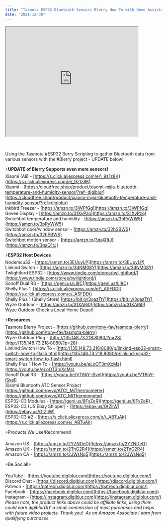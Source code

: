 ```yaml
---
title: "Tasmota ESP32 Bluetooth Sensors Blerry How To with Home Assistant"
date: "2021-12-30"
---
```


<iframe allowfullscreen height="353" src="https://www.youtube.com/embed/oJmDRkKnzFc" width="425" youtube-src-=""></iframe>

  
 

Using the Tasmota #ESP32 Berry Scripting to gather Bluetooth data from various sensors with the #Blerry project - UPDATE below!  
  

⚡**UPDATE of Blerry Supports even more sensors!**  
Xiaomi (Ali) - [https://s.click.aliexpress.com/e/\_9z1z8K](https://s.click.aliexpress.com/e/_9z1z8K)  
Xiaomi - [https://cloudfree.shop/product/xiaomi-mijia-bluetooth-temperature-and-humidity-sensor/?ref=digiblur](https://cloudfree.shop/product/xiaomi-mijia-bluetooth-temperature-and-humidity-sensor/?ref=digiblur)  
Inkbird Freezer - [https://amzn.to/3lWFfGg](https://amzn.to/3lWFfGg)  
Govee Display - [https://amzn.to/31XyPzo](https://amzn.to/31XyPzo)  
Switchbot temperature and humidity - [https://amzn.to/3pPyWW5](https://amzn.to/3pPyWW5)  
Switchbot door/window sensor - [https://amzn.to/32hSBWS](https://amzn.to/32hSBWS)  
Switchbot motion sensor - [https://amzn.to/3qaQ1tJ](https://amzn.to/3qaQ1tJ)  
  

⚡**ESP32 Host Devices**  
Nodemcu32 - [https://amzn.to/3EUuyLP](https://amzn.to/3EUuyLP)  
Linkind Switch - [https://amzn.to/3dNM08Y](https://amzn.to/3dNM08Y)  
Twlightlord ESP32 - [https://www.tindie.com/stores/twilightlord/](https://www.tindie.com/stores/twilightlord/)  
Sonoff Dual R3 - [https://geni.us/Ll8C](https://geni.us/Ll8C)  
Shelly Plus 1  [https://s.click.aliexpress.com/e/\_ASFDDt](https://s.click.aliexpress.com/e/_ASFDDt)  
Shelly Plus 1 (Shelly Store) [https://bit.ly/3qazTtY](https://bit.ly/3qazTtY)  
Wyze Outdoor - [https://amzn.to/31XARj0](https://amzn.to/31XARj0)  
Wyze Outdoor Check a Local Home Depot!  
  

⚡**Resources**  
Tasmota Blerry Project - [https://github.com/tony-fav/tasmota-blerry](https://github.com/tony-fav/tasmota-blerry)  
Wyze Outdoor Plug - [http://135.148.73.218:8080/?p=28](http://135.148.73.218:8080/?p=28)  
Linkind Switch How To - [http://135.148.73.218:8080/p/linkind-esp32-smart-switch-how-to-flash.html](http://135.148.73.218:8080/p/linkind-esp32-smart-switch-how-to-flash.html)  
Shelly Plus 1 How To - [https://youtu.be/eLoOT3mXcMs](https://youtu.be/eLoOT3mXcMs)  
Sonoff Dual R3 - [https://youtu.be/VT6bY-iSveI](https://youtu.be/VT6bY-iSveI)  
Xiaomi Bluetooth ATC Sensor Project [https://github.com/pvvx/ATC\_MiThermometer](https://github.com/pvvx/ATC_MiThermometer)  
ESP32-C3 Modules - [https://geni.us/8FsZeR](https://geni.us/8FsZeR)    
ESP32-C3 (US Ebay Shipper) - [https://ebay.us/GtZiIW](https://ebay.us/GtZiIW)  
ESP32-C3 #2 - [https://s.click.aliexpress.com/e/\_ABTuAk](https://s.click.aliexpress.com/e/_ABTuAk)

  

⚡Products We Use/Recommend

Amazon US - [https://amzn.to/2YZNDeO](https://amzn.to/2YZNDeO)  
Amazon UK - [https://amzn.to/2TnG2R4](https://amzn.to/2TnG2R4)  
Amazon CA - [https://amzn.to/2JWsNq5](https://amzn.to/2JWsNq5)  
  

⚡Be Social!⚡

YouTube - [https://youtube.digiblur.com](https://youtube.digiblur.com/)  
Discord Chat - [https://discord.digiblur.com](https://discord.digiblur.com/)  
Patreon - [https://patreon.digiblur.com](https://patreon.digiblur.com/)  
Facebook - [https://facebook.digiblur.com](https://facebook.digiblur.com/)  
Instagram - [https://instagram.digiblur.com](https://instagram.digiblur.com/)  
_Please note, the product links above could be affiliate links, using them could earn digiblurDIY a small commission of most purchases and helps with future video projects. Thank you!  As an Amazon Associate I earn from qualifying purchases._
